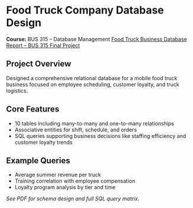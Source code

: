 # Food Truck Company Database Design

**Course:** BUS 315 – Database Management 
[Food Truck Business Database Report – BUS 315 Final Project](./BUS-315%20Food%20Truck%20Business%20Project.pdf)


## Project Overview
Designed a comprehensive relational database for a mobile food truck business focused on employee scheduling, customer loyalty, and truck logistics.

## Core Features
- 10 tables including many-to-many and one-to-many relationships
- Associative entities for shift, schedule, and orders
- SQL queries supporting business decisions like staffing efficiency and customer loyalty trends

## Example Queries
- Average summer revenue per truck
- Training correlation with employee compensation
- Loyalty program analysis by tier and time

*See PDF for schema design and full SQL query matrix.*
